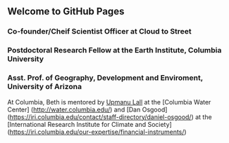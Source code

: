 ## Welcome to GitHub Pages


### Co-founder/Cheif Scientist Officer at Cloud to Street
### Postdoctoral Research Fellow at the Earth Institute, Columbia University
### Asst. Prof. of Geography, Development and Enviroment, University of Arizona


At Columbia, Beth is mentored by [Upmanu Lall](http://www.columbia.edu/~ula2/) at the [Columbia Water Center] (http://water.columbia.edu/) and [Dan Osgood] (https://iri.columbia.edu/contact/staff-directory/daniel-osgood/) at the [International Research Institute for Climate and Society] (https://iri.columbia.edu/our-expertise/financial-instruments/)


